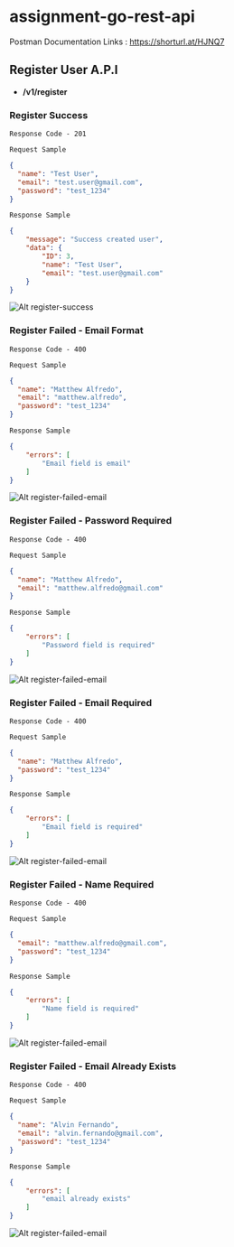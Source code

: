 # assignment-go-rest-api

Postman Documentation Links : https://shorturl.at/HJNQ7

## Register User A.P.I
- <b>/v1/register</b>
### Register Success
```
Response Code - 201
``` 

`Request Sample`
```json
{
  "name": "Test User",
  "email": "test.user@gmail.com",
  "password": "test_1234"
}
```

`Response Sample`
```json
{
    "message": "Success created user",
    "data": {
        "ID": 3,
        "name": "Test User",
        "email": "test.user@gmail.com"
    }
}
```
![Alt register-success](/img/register_success.png)

### Register Failed - Email Format
```
Response Code - 400
``` 

`Request Sample`
```json
{
  "name": "Matthew Alfredo",
  "email": "matthew.alfredo",
  "password": "test_1234"
}
```

`Response Sample`
```json
{
    "errors": [
        "Email field is email"
    ]
}
```
![Alt register-failed-email](/img/register_failed_email_validation.png)

### Register Failed - Password Required
```
Response Code - 400
``` 

`Request Sample`
```json
{
  "name": "Matthew Alfredo",
  "email": "matthew.alfredo@gmail.com"
}
```

`Response Sample`
```json
{
    "errors": [
        "Password field is required"
    ]
}
```
![Alt register-failed-email](/img/register_failed_password_required.png)

### Register Failed - Email Required
```
Response Code - 400
``` 

`Request Sample`
```json
{
  "name": "Matthew Alfredo",
  "password": "test_1234"
}
```

`Response Sample`
```json
{
    "errors": [
        "Email field is required"
    ]
}
```
![Alt register-failed-email](/img/register_failed_email_required.png)

### Register Failed - Name Required
```
Response Code - 400
``` 

`Request Sample`
```json
{
  "email": "matthew.alfredo@gmail.com",
  "password": "test_1234"
}
```

`Response Sample`
```json
{
    "errors": [
        "Name field is required"
    ]
}
```
![Alt register-failed-email](/img/register_failed_name_required.png)

### Register Failed - Email Already Exists
```
Response Code - 400
``` 

`Request Sample`
```json
{
  "name": "Alvin Fernando",
  "email": "alvin.fernando@gmail.com",
  "password": "test_1234"
}
```

`Response Sample`
```json
{
    "errors": [
        "email already exists"
    ]
}
```
![Alt register-failed-email](/img/register_failed_email_already_exists.png)